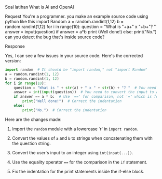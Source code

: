Soal latihan What is AI and OpenAI

Request
You're a programmer. you make an example source code using python like this 
import Random
a = random.randint(1,12)
b = random.randint(1,12)
for i in range(10):
    question = "What is "+a+" x "+b+"? "
    answer = input(question)
    if answer = a*b
        print (Well done!)
    else:
        print("No.")
can you detect the bug that's inside source code?


Response

Yes, I can see a few issues in your source code. Here's the corrected version:

```python
import random  # It should be "import random," not "import Random"
a = random.randint(1, 12)
b = random.randint(1, 12)
for i in range(10):
    question = "What is " + str(a) + " x " + str(b) + "? "  # You need to convert 'a' and 'b' to strings for concatenation
    answer = int(input(question))  # You need to convert the input to an integer
    if answer == a * b:  # Use '==' for comparison, not '=' which is for assignment
        print("Well done!")  # Correct the indentation
    else:
        print("No.")  # Correct the indentation
```

Here are the changes made:

1. Import the `random` module with a lowercase 'r' in `import random`.

2. Convert the values of `a` and `b` to strings when concatenating them with the question string.

3. Convert the user's input to an integer using `int(input(...))`.

4. Use the equality operator `==` for the comparison in the `if` statement.

5. Fix the indentation for the print statements inside the if-else block.